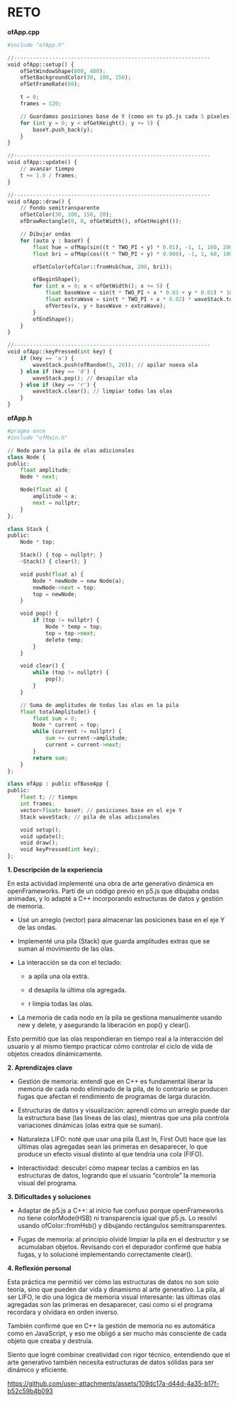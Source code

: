 # RETO
**ofApp.cpp**
``` py
#include "ofApp.h"

//--------------------------------------------------------------
void ofApp::setup() {
	ofSetWindowShape(800, 400);
	ofSetBackgroundColor(30, 100, 150);
	ofSetFrameRate(60);

	t = 0;
	frames = 120;

	// Guardamos posiciones base de Y (como en tu p5.js cada 5 píxeles)
	for (int y = 0; y < ofGetHeight(); y += 5) {
		baseY.push_back(y);
	}
}

//--------------------------------------------------------------
void ofApp::update() {
	// avanzar tiempo
	t += 1.0 / frames;
}

//--------------------------------------------------------------
void ofApp::draw() {
	// Fondo semitransparente
	ofSetColor(30, 100, 150, 20);
	ofDrawRectangle(0, 0, ofGetWidth(), ofGetHeight());

	// Dibujar ondas
	for (auto y : baseY) {
		float hue = ofMap(sin((t * TWO_PI + y) * 0.01), -1, 1, 160, 200);
		float bri = ofMap(cos((t * TWO_PI + y) * 0.008), -1, 1, 60, 100);

		ofSetColor(ofColor::fromHsb(hue, 200, bri));

		ofBeginShape();
		for (int x = 0; x < ofGetWidth(); x += 5) {
			float baseWave = sin(t * TWO_PI + x * 0.03 + y * 0.01) * 10;
			float extraWave = sin(t * TWO_PI + x * 0.02) * waveStack.totalAmplitude();
			ofVertex(x, y + baseWave + extraWave);
		}
		ofEndShape();
	}
}

//--------------------------------------------------------------
void ofApp::keyPressed(int key) {
	if (key == 'a') {
		waveStack.push(ofRandom(5, 20)); // apilar nueva ola
	} else if (key == 'd') {
		waveStack.pop(); // desapilar ola
	} else if (key == 'r') {
		waveStack.clear(); // limpiar todas las olas
	}
}

```
**ofApp.h**
```py
#pragma once
#include "ofMain.h"

// Nodo para la pila de olas adicionales
class Node {
public:
	float amplitude;
	Node * next;

	Node(float a) {
		amplitude = a;
		next = nullptr;
	}
};

class Stack {
public:
	Node * top;

	Stack() { top = nullptr; }
	~Stack() { clear(); }

	void push(float a) {
		Node * newNode = new Node(a);
		newNode->next = top;
		top = newNode;
	}

	void pop() {
		if (top != nullptr) {
			Node * temp = top;
			top = top->next;
			delete temp;
		}
	}

	void clear() {
		while (top != nullptr) {
			pop();
		}
	}

	// Suma de amplitudes de todas las olas en la pila
	float totalAmplitude() {
		float sum = 0;
		Node * current = top;
		while (current != nullptr) {
			sum += current->amplitude;
			current = current->next;
		}
		return sum;
	}
};

class ofApp : public ofBaseApp {
public:
	float t; // tiempo
	int frames;
	vector<float> baseY; // posiciones base en el eje Y
	Stack waveStack; // pila de olas adicionales

	void setup();
	void update();
	void draw();
	void keyPressed(int key);
};

```

**1. Descripción de la experiencia**

En esta actividad implementé una obra de arte generativo dinámica en openFrameworks. Partí de un código previo en p5.js que dibujaba ondas animadas, y lo adapté a C++ incorporando estructuras de datos y gestión de memoria.
- Usé un arreglo (vector<float>) para almacenar las posiciones base en el eje Y de las ondas.

- Implementé una pila (Stack) que guarda amplitudes extras que se suman al movimiento de las olas.

- La interacción se da con el teclado:

    - a apila una ola extra.

    - d desapila la última ola agregada.

    - r limpia todas las olas.

* La memoria de cada nodo en la pila se gestiona manualmente usando new y delete, y asegurando la liberación en pop() y clear().

Esto permitió que las olas respondieran en tiempo real a la interacción del usuario y al mismo tiempo practicar cómo controlar el ciclo de vida de objetos creados dinámicamente.

**2. Aprendizajes clave**

- Gestión de memoria: entendí que en C++ es fundamental liberar la memoria de cada nodo eliminado de la pila, de lo contrario se producen fugas que afectan el rendimiento de programas de larga duración.

- Estructuras de datos y visualización: aprendí cómo un arreglo puede dar la estructura base (las líneas de las olas), mientras que una pila controla variaciones dinámicas (olas extra que se suman).

- Naturaleza LIFO: noté que usar una pila (Last In, First Out) hace que las últimas olas agregadas sean las primeras en desaparecer, lo que produce un efecto visual distinto al que tendría una cola (FIFO).

- Interactividad: descubrí cómo mapear teclas a cambios en las estructuras de datos, logrando que el usuario “controle” la memoria visual del programa.

**3. Dificultades y soluciones**

- Adaptar de p5.js a C++: al inicio fue confuso porque openFrameworks no tiene colorMode(HSB) ni transparencia igual que p5.js. Lo resolví usando ofColor::fromHsb() y dibujando rectángulos semitransparentes.

- Fugas de memoria: al principio olvidé limpiar la pila en el destructor y se acumulaban objetos. Revisando con el depurador confirmé que había fugas, y lo solucioné implementando correctamente clear().


**4. Reflexión personal**

Esta práctica me permitió ver cómo las estructuras de datos no son solo teoría, sino que pueden dar vida y dinamismo al arte generativo. La pila, al ser LIFO, le dio una lógica de memoria visual interesante: las últimas olas agregadas son las primeras en desaparecer, casi como si el programa recordara y olvidara en orden inverso.



También confirmé que en C++ la gestión de memoria no es automática como en JavaScript, y eso me obligó a ser mucho más consciente de cada objeto que creaba y destruía.



Siento que logré combinar creatividad con rigor técnico, entendiendo que el arte generativo también necesita estructuras de datos sólidas para ser dinámico y eficiente.



https://github.com/user-attachments/assets/109dc17a-d44d-4a35-b17f-b52c59b4b093

